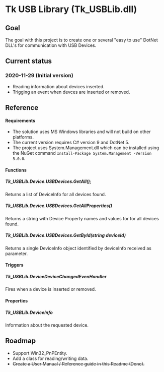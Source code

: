 # Tk USB Library (Tk_USBLib.dll)

## Goal
The goal with this project is to create one or several "easy to use" DotNet DLL's for communication with USB Devices. 


## Current status
### 2020-11-29 (Initial version)
- Reading information about devices inserted. 
- Trigging an event when devces are inserted or removed.

## Reference
#### Requirements
- The solution uses MS Windows libraries and will not build on other platforms.
- The current version requires C# version 9 and DotNet 5.
- The project uses System.Management.dll which can be installed using the NuGet command `Install-Package System.Management -Version 5.0.0`.

#### Functions
##### Tk_USBLib.Device.USBDevices.GetAll();
Returns a list of DeviceInfo for all devices found.

##### Tk_USBLib.Device.USBDevices.GetAllProperties()
Returns a string with Device Property names and values for for all devices found.

##### Tk_USBLib.Device.USBDevices.GetById(string deviceId)
Returns a single DeviceInfo object identified by deviceInfo received as parameter.


#### Triggers
##### Tk_USBLib.DeviceDeviceChangedEvenHandler
Fires when a device is inserted or removed.

#### Properties
##### Tk_USBLib.DeviceInfo
Information about the requested device.

## Roadmap
- Support Win32_PnPEntity. 
- Add a class for reading/writing data.
- ~~Create a User Manual / Reference guide in this Readme (Done).~~

